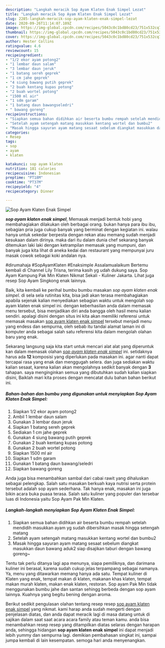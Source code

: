 ```yaml
---
description: "Langkah meracik Sop Ayam Klaten Enak Simpel Lezat"
title: "Langkah meracik Sop Ayam Klaten Enak Simpel Lezat"
slug: 2285-langkah-meracik-sop-ayam-klaten-enak-simpel-lezat
date: 2020-09-26T11:14:07.109Z
image: https://img-global.cpcdn.com/recipes/5043c0c1bd80cd23/751x532cq70/sop-ayam-klaten-enak-simpel-foto-resep-utama.jpg
thumbnail: https://img-global.cpcdn.com/recipes/5043c0c1bd80cd23/751x532cq70/sop-ayam-klaten-enak-simpel-foto-resep-utama.jpg
cover: https://img-global.cpcdn.com/recipes/5043c0c1bd80cd23/751x532cq70/sop-ayam-klaten-enak-simpel-foto-resep-utama.jpg
author: Hester Collins
ratingvalue: 4.6
reviewcount: 15
recipeingredient:
- "1/2 ekor ayam potong2"
- "1 lembar daun salam"
- "3 lembar daun jeruk"
- "1 batang sereh geprek"
- "1 cm jahe geprek"
- "4 siung bawang putih geprek"
- "2 buah kentang kupas potong"
- "2 buah wortel potong"
- "1500 ml air"
- "1 sdm garam"
- "1 batang daun bawangseledri"
- " bawang goreng"
recipeinstructions:
- "Siapkan semua bahan didihkan air beserta bumbu rempah setelah mendidih masukkan ayam yg sudah dibersihkan masak hingga setengah matang"
- "Setelah ayam setengah matang masukkan kentang wortel dan bumbu2"
- "Masak hingga sayuran ayam matang sesaat sebelum diangkat masukkan daun bawang aduk2 siap disajikan taburi dengan bawang goreng~"
categories:
- Resep
tags:
- sop
- ayam
- klaten

katakunci: sop ayam klaten 
nutrition: 181 calories
recipecuisine: Indonesian
preptime: "PT18M"
cooktime: "PT37M"
recipeyield: "4"
recipecategory: Dinner

---
```



![Sop Ayam Klaten Enak Simpel](https://img-global.cpcdn.com/recipes/5043c0c1bd80cd23/751x532cq70/sop-ayam-klaten-enak-simpel-foto-resep-utama.jpg)

<b><i>sop ayam klaten enak simpel</i></b>, Memasak menjadi bentuk hobi yang membahagiakan dilakukan oleh berbagai orang. bukan hanya para ibu ibu, sebagian pria juga cukup banyak yang berminat dengan kegiatan ini. walau hanya untuk sekedar berpesta dengan rekan atau memang sudah menjadi kesukaan dalam dirinya. maka dari itu dalam dunia chef sekarang banyak ditemukan laki laki dengan ketrampilan memasak yang mumpuni, dan banyak juga kita lihat di aneka kedai dan restaurant yang mempunyai juru masak cowok sebagai koki andalan nya.

#dirumahaja #SopAyamKlaten #Enaksimple Assalamualaikum Bertemu kembali di Channel Lily Trisna, terima kasih yg udah dukung saya. Sop Ayam Kampung Pak Min Klaten Nikmat Sekali - Kuliner Jakarta. Lihat juga resep Sop Ayam Singkong enak lainnya.

Baik, kita kembali ke perihal bumbu bumbu masakan <i>sop ayam klaten enak simpel</i>. di sela sela rutinitas kita, bisa jadi akan terasa membahagiakan apabila sejenak kalian menyediakan sebagian waktu untuk mengolah sop ayam klaten enak simpel ini. dengan keberhasilan anda dalam memasak menu tersebut, bisa menjadikan diri anda bangga oleh hasil menu kalian sendiri. apalagi disini dengan situs ini kita akan memiliki referensi untuk memasak masakan <u>sop ayam klaten enak simpel</u> tersebut menjadi menu yang endess dan sempurna, oleh sebab itu tandai alamat laman ini di komputer anda sebagai salah satu referensi kita dalam mengolah olahan baru yang enak.


Sekarang langsung saja kita start untuk mencari alat alat yang diperuntuk kan dalam memasak olahan <u><i>sop ayam klaten enak simpel</i></u> ini. setidaknya harus ada <b>12</b> komposisi yang diperlukan pada masakan ini. agar nanti dapat tercapai rasa yang enak dan menggugah selera. dan juga sediakan waktu kalian sesaat, karena kalian akan mengolahnya sedikit banyak dengan <b>3</b> tahapan. saya menginginkan semua yang dibutuhkan sudah kalian siapkan disini, Baiklah mari kita proses dengan mencatat dulu bahan bahan berikut ini.

<!--inarticleads1-->

##### Bahan-bahan dan bumbu yang digunakan untuk menyiapkan Sop Ayam Klaten Enak Simpel:

1. Siapkan 1/2 ekor ayam potong2
1. Ambil 1 lembar daun salam
1. Gunakan 3 lembar daun jeruk
1. Siapkan 1 batang sereh geprek
1. Sediakan 1 cm jahe geprek
1. Gunakan 4 siung bawang putih geprek
1. Gunakan 2 buah kentang kupas potong
1. Gunakan 2 buah wortel potong
1. Siapkan 1500 ml air
1. Siapkan 1 sdm garam
1. Gunakan 1 batang daun bawang/seledri
1. Siapkan  bawang goreng


Anda juga bisa menambahkan sambal dari cabai rawit yang dihaluskan sebagai pelengkap. Salah satu masakan berkuah kaya nutrisi serta protein tersebut adalah sop ayam sederhana. Tak hanya enak, masakan ini juga bikin acara buka puasa terasa. Salah satu kuliner yang populer dan tersebar luas di Indonesia yaitu Sop Ayam Pak Min Klaten. 

<!--inarticleads2-->

##### Langkah-langkah menyiapkan Sop Ayam Klaten Enak Simpel:

1. Siapkan semua bahan didihkan air beserta bumbu rempah setelah mendidih masukkan ayam yg sudah dibersihkan masak hingga setengah matang
1. Setelah ayam setengah matang masukkan kentang wortel dan bumbu2
1. Masak hingga sayuran ayam matang sesaat sebelum diangkat masukkan daun bawang aduk2 siap disajikan taburi dengan bawang goreng~


Tentu tak perlu ditanya lagi apa menunya, siapa pemiliknya, dan darimana kuliner ini berasal, karena sudah cukup jelas terpampang sebagai namanya. Ya, menu yang ditawarkan memang hanya ada satu. Tempat kuliner di Klaten yang enak, tempat makan di klaten, makanan khas klaten, tempat makan murah klaten, makan enak klaten, restoran. Sop ayam Pak Min tidak menggunakan bumbu jahe dan santan sehingg berbeda dengan sop ayam lainnya. Kuahnya yang begitu bening dengan aroma. 

Berikut sedikit pengulasan olahan tentang resep resep <u>sop ayam klaten enak simpel</u> yang nikmat. kami harap anda sudah mengerti dengan penjelasan diatas, dan anda dapat meracik lagi di masa datang untuk di sajikan dalam saat saat acara acara family atau teman kamu. anda bisa menambahkan resep resep yang ditampilkan diatas selaras dengan harapan anda, sehingga hidangan <b>sop ayam klaten enak simpel</b> ini dapat menjadi lebih yummy dan sempurna lagi. demikian pembahasan singkat ini, sampai jumpa kembali di lain kesempatan. semoga hari anda menyenangkan.
